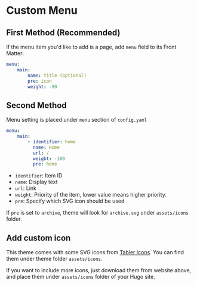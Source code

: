 # Custom Menu

## First Method (Recommended)

If the menu item you'd like to add is a page, add `menu` field to its Front Matter:

```yaml
menu: 
    main:
        name: title (optional)
        pre: icon
        weight: -90
```

## Second Method

Menu setting is placed under `menu` section of `config.yaml`

```yaml
menu:
    main:
        - identifier: home
          name: Home
          url: /
          weight: -100
          pre: home
```

* `identifier`: Item ID
* `name`: Display text
* `url`: Link
* `weight`: Priority of the item, lower value means higher priority.
* `pre`: Specify which SVG icon should be used

If `pre` is set to `archive`, theme will look for `archive.svg` under `assets/icons` folder.

## Add custom icon

This theme comes with some SVG icons from [Tabler Icons](https://tablericons.com). You can find them under theme folder `assets/icons`.

If you want to include more icons, just download them from website above, and place them under `assets/icons` folder of your Hugo site.

